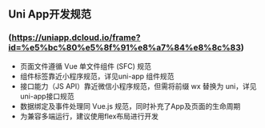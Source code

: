 ## Uni App开发规范
### (https://uniapp.dcloud.io/frame?id=%e5%bc%80%e5%8f%91%e8%a7%84%e8%8c%83)
- 页面文件遵循 Vue 单文件组件 (SFC) 规范
- 组件标签靠近小程序规范，详见uni-app 组件规范
- 接口能力（JS API）靠近微信小程序规范，但需将前缀 wx 替换为 uni，详见uni-app接口规范
- 数据绑定及事件处理同 Vue.js 规范，同时补充了App及页面的生命周期
- 为兼容多端运行，建议使用flex布局进行开发
